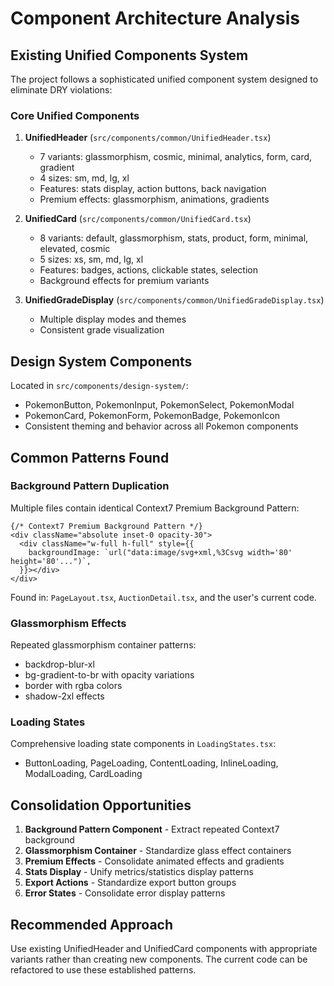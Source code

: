 # Component Architecture Analysis

## Existing Unified Components System

The project follows a sophisticated unified component system designed to eliminate DRY violations:

### Core Unified Components

1. **UnifiedHeader** (`src/components/common/UnifiedHeader.tsx`)
    - 7 variants: glassmorphism, cosmic, minimal, analytics, form, card, gradient
    - 4 sizes: sm, md, lg, xl
    - Features: stats display, action buttons, back navigation
    - Premium effects: glassmorphism, animations, gradients

2. **UnifiedCard** (`src/components/common/UnifiedCard.tsx`)
    - 8 variants: default, glassmorphism, stats, product, form, minimal, elevated, cosmic
    - 5 sizes: xs, sm, md, lg, xl
    - Features: badges, actions, clickable states, selection
    - Background effects for premium variants

3. **UnifiedGradeDisplay** (`src/components/common/UnifiedGradeDisplay.tsx`)
    - Multiple display modes and themes
    - Consistent grade visualization

## Design System Components

Located in `src/components/design-system/`:

- PokemonButton, PokemonInput, PokemonSelect, PokemonModal
- PokemonCard, PokemonForm, PokemonBadge, PokemonIcon
- Consistent theming and behavior across all Pokemon components

## Common Patterns Found

### Background Pattern Duplication

Multiple files contain identical Context7 Premium Background Pattern:

```tsx
{/* Context7 Premium Background Pattern */}
<div className="absolute inset-0 opacity-30">
  <div className="w-full h-full" style={{
    backgroundImage: `url("data:image/svg+xml,%3Csvg width='80' height='80'...")`,
  }}></div>
</div>
```

Found in: `PageLayout.tsx`, `AuctionDetail.tsx`, and the user's current code.

### Glassmorphism Effects

Repeated glassmorphism container patterns:

- backdrop-blur-xl
- bg-gradient-to-br with opacity variations
- border with rgba colors
- shadow-2xl effects

### Loading States

Comprehensive loading state components in `LoadingStates.tsx`:

- ButtonLoading, PageLoading, ContentLoading, InlineLoading, ModalLoading, CardLoading

## Consolidation Opportunities

1. **Background Pattern Component** - Extract repeated Context7 background
2. **Glassmorphism Container** - Standardize glass effect containers
3. **Premium Effects** - Consolidate animated effects and gradients
4. **Stats Display** - Unify metrics/statistics display patterns
5. **Export Actions** - Standardize export button groups
6. **Error States** - Consolidate error display patterns

## Recommended Approach

Use existing UnifiedHeader and UnifiedCard components with appropriate variants rather than creating new components. The
current code can be refactored to use these established patterns.